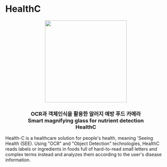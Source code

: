 <h1>HealthC</h1>
<p align="center"><img src="https://github.com/Team-HealthC/HealthC_Android/blob/main/image/icon.png"/ width=256></p>	   

<p align="center">
	<h3 align="center">
		OCR과 객체인식을 활용한 알러지 예방 푸드 카메라 <br>
		Smart magnifying glass for nutrient detection <br>HealthC
	</h3>	
</p>

Health-C is a healthcare solution for people's health, meaning 'Seeing Health (SEE).
Using "OCR" and "Object Detection" technologies, HealthC reads labels or ingredients in foods full of hard-to-read small letters and complex terms instead and analyzes them according to the user's disease information.

